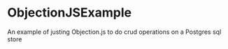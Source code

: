 # ObjectionJSExample
An example of justing Objection.js to do crud operations on a Postgres sql store
